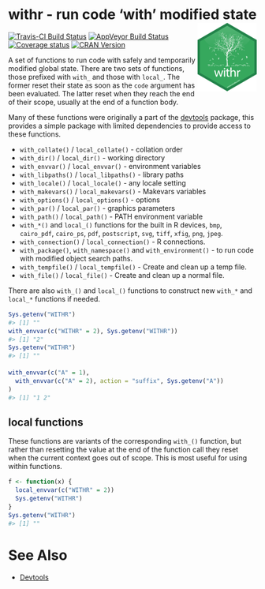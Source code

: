 
<!-- README.md is generated from README.Rmd. Please edit that file -->

# withr - run code ‘with’ modified state <img src="man/figures/logo.png" align="right" />

[![Travis-CI Build
Status](https://travis-ci.org/r-lib/withr.svg?branch=master)](https://travis-ci.org/r-lib/withr)
[![AppVeyor Build
Status](https://ci.appveyor.com/api/projects/status/github/r-lib/withr?branch=master&svg=true)](https://ci.appveyor.com/project/jimhester/withr)
[![Coverage
status](https://codecov.io/gh/r-lib/withr/branch/master/graph/badge.svg)](https://codecov.io/github/r-lib/withr?branch=master)
[![CRAN
Version](http://www.r-pkg.org/badges/version/withr)](http://www.r-pkg.org/pkg/withr)

A set of functions to run code with safely and temporarily modified
global state. There are two sets of functions, those prefixed with
`with_` and those with `local_`. The former reset their state as soon as
the `code` argument has been evaluated. The latter reset when they reach
the end of their scope, usually at the end of a function body.

Many of these functions were originally a part of the
[devtools](https://github.com/hadley/devtools) package, this provides a
simple package with limited dependencies to provide access to these
functions.

  - `with_collate()` / `local_collate()` - collation order
  - `with_dir()` / `local_dir()` - working directory
  - `with_envvar()` / `local_envvar()` - environment variables
  - `with_libpaths()` / `local_libpaths()` - library paths
  - `with_locale()` / `local_locale()` - any locale setting
  - `with_makevars()` / `local_makevars()` - Makevars variables
  - `with_options()` / `local_options()` - options
  - `with_par()` / `local_par()` - graphics parameters
  - `with_path()` / `local_path()` - PATH environment variable
  - `with_*()` and `local_()` functions for the built in R devices,
    `bmp`, `cairo_pdf`, `cairo_ps`, `pdf`, `postscript`, `svg`, `tiff`,
    `xfig`, `png`, `jpeg`.
  - `with_connection()` / `local_connection()` - R connections.
  - `with_package()`, `with_namespace()` and `with_environment()` - to
    run code with modified object search paths.
  - `with_tempfile()` / `local_tempfile()` - Create and clean up a temp
    file.
  - `with_file()` / `local_file()` - Create and clean up a normal file.

There are also `with_()` and `local_()` functions to construct new
`with_*` and `local_*` functions if needed.

``` r
Sys.getenv("WITHR")
#> [1] ""
with_envvar(c("WITHR" = 2), Sys.getenv("WITHR"))
#> [1] "2"
Sys.getenv("WITHR")
#> [1] ""

with_envvar(c("A" = 1),
  with_envvar(c("A" = 2), action = "suffix", Sys.getenv("A"))
)
#> [1] "1 2"
```

## local functions

These functions are variants of the corresponding `with_()` function,
but rather than resetting the value at the end of the function call they
reset when the current context goes out of scope. This is most useful
for using within functions.

``` r
f <- function(x) {
  local_envvar(c("WITHR" = 2))
  Sys.getenv("WITHR")
}
Sys.getenv("WITHR")
#> [1] ""
```

# See Also

  - [Devtools](https://github.com/hadley/devtools)

